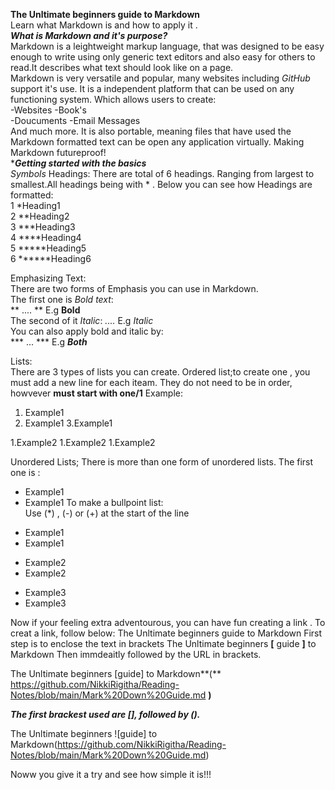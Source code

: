 **The Unltimate beginners guide to Markdown**  
Learn what Markdown is and how to apply it .  
***What is Markdown and it's purpose?***  
Markdown is a leightweight markup language, that was designed to be easy enough to write using only generic text editors and also easy for others to read.It describes what text should look like on a page.  
Markdown is very versatile and popular, many websites including *GitHub* support it's use.  It is a independent platform that can be used on any functioning system. Which allows users to create:  
-Websites
-Book's  
-Doucuments
-Email Messages  
And much more. It is also portable, meaning files that have used the Markdown formatted text can be open any application virtually. Making Markdown futureproof!  
****Getting started with the basics***  
*Symbols*
Headings:
There are total of 6 headings. Ranging from largest to smallest.All headings being with * . Below you can see how Headings are formatted:  
1 *Heading1   
2 **Heading2  
3 ***Heading3  
4 ****Heading4  
5 *****Heading5  
6 ******Heading6 

Emphasizing Text:  
There are two forms of Emphasis you can use in Markdown.     
The first one is *Bold text*:  
** .... ** E.g  **Bold**   
The second of it *Italic*:
*....* E.g *Italic*  
You can also apply bold and italic by:  
*** ... *** E.g ***Both***  

Lists:  
There are 3 types of lists you can create.
Ordered list;to create one , you must add a new line for each iteam. They do not need to be in order, howvever **must start with one/1**
Example:
1. Example1
2. Example1
3.Example1

1.Example2
1.Example2
1.Example2  

Unordered Lists; There is more than one form of unordered lists.
The first one is :
- Example1
- Example1
To make a bullpoint list:  
Use (*) , (-) or (+) at the start of the line    
* Example1    
* Example1    
- Example2  
- Example2  
+ Example3  
+ Example3  

Now if your feeling extra adventourous, you can have fun creating a link .
To creat a link, follow below:
The Unltimate beginners guide to Markdown
First step is to enclose the text in brackets 
The Unltimate beginners **[** guide **]** to Markdown
Then immdeaitly followed by the URL in brackets. 

The Unltimate beginners [guide] to Markdown**(** https://github.com/NikkiRigitha/Reading-Notes/blob/main/Mark%20Down%20Guide.md **)**

***The first brackest used are [], followed by ().***


The Unltimate beginners ![guide] to Markdown(https://github.com/NikkiRigitha/Reading-Notes/blob/main/Mark%20Down%20Guide.md)

Noww you give it a try and see how simple it is!!!









